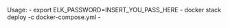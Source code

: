 Usage:
    - export ELK_PASSWORD=INSERT_YOU_PASS_HERE
    - docker stack deploy -c docker-compose.yml
    - 